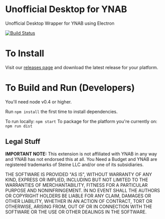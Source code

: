 # Unofficial Desktop for YNAB
Unofficial Desktop Wrapper for YNAB using Electron

[![Build Status](https://travis-ci.org/toolkit-for-ynab/desktop-for-ynab.svg?branch=master)](https://travis-ci.org/toolkit-for-ynab/desktop-for-ynab)

# To Install

Visit our [releases page](https://github.com/toolkit-for-ynab/unofficial-desktop-for-ynab/releases) and download the latest release for your platform.

# To Build and Run (Developers)

You'll need node v0.4 or higher.

Run `npm install` the first time to install dependencies.

To run locally: `npm start`
To package for the platform you're currently on: `npm run dist`

## Legal Stuff

**IMPORTANT NOTE:** This extension is not affiliated with YNAB in any way and YNAB has not endorsed this at all. You Need a Budget and YNAB are registered trademarks of Steine LLC and/or one of its subsidiaries.

THE SOFTWARE IS PROVIDED "AS IS", WITHOUT WARRANTY OF ANY KIND, EXPRESS OR
IMPLIED, INCLUDING BUT NOT LIMITED TO THE WARRANTIES OF MERCHANTABILITY,
FITNESS FOR A PARTICULAR PURPOSE AND NONINFRINGEMENT. IN NO EVENT SHALL THE
AUTHORS OR COPYRIGHT HOLDERS BE LIABLE FOR ANY CLAIM, DAMAGES OR OTHER
LIABILITY, WHETHER IN AN ACTION OF CONTRACT, TORT OR OTHERWISE, ARISING FROM,
OUT OF OR IN CONNECTION WITH THE SOFTWARE OR THE USE OR OTHER DEALINGS IN THE
SOFTWARE.
